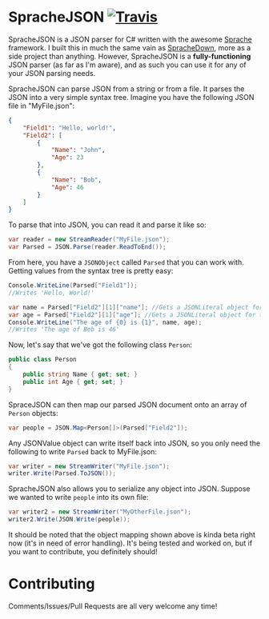 # SpracheJSON [![Travis](https://img.shields.io/travis/IanWold/SpracheJSON.svg?style=flat-square)](https://travis-ci.org/IanWold/SpracheJSON)

SpracheJSON is a JSON parser for C# written with the awesome [Sprache](https://github.com/sprache/Sprache) framework. I built this in much the same vain as [SpracheDown](https://github.com/IanWold/SpracheDown), more as a side project than anything. However, SpracheJSON is a **fully-functioning** JSON parser (as far as I'm aware), and as such you can use it for any of your JSON parsing needs.

SpracheJSON can parse JSON from a string or from a file. It parses the JSON into a very simple syntax tree. Imagine you have the following JSON file in "MyFile.json":

```json
{
	"Field1": "Hello, world!",
	"Field2": [
		{
			"Name": "John",
			"Age": 23
		},
		{
			"Name": "Bob",
			"Age": 46
		}
	]
}
```

To parse that into JSON, you can read it and parse it like so:

```c#
var reader = new StreamReader("MyFile.json");
var Parsed = JSON.Parse(reader.ReadToEnd());
```

From here, you have a `JSONObject` called `Parsed` that you can work with. Getting values from the syntax tree is pretty easy:

```c#
Console.WriteLine(Parsed["Field1"]);
//Writes 'Hello, World!'

var name = Parsed["Field2"][1]["name"]; //Gets a JSONLiteral object for the name
var age = Parsed["Field2"][1]["age"]; //Gets a JSONLiteral object for the age
Console.WriteLine("The age of {0} is {1}", name, age);
//Writes 'The age of Bob is 46'
```

Now, let's say that we've got the following class `Person`:

```c#
public class Person
{
	public string Name { get; set; }
	public int Age { get; set; }
}
```

SpraceJSON can then map our parsed JSON document onto an array of `Person` objects:

```c#
var people = JSON.Map<Person[]>(Parsed["Field2"]);
```

Any JSONValue object can write itself back into JSON, so you only need the following to write `Parsed` back to MyFile.json:

```c#
var writer = new StreamWriter("MyFile.json");
writer.Write(Parsed.ToJSON());
```

SpracheJSON also allows you to serialize any object into JSON. Suppose we wanted to write `people` into its own file:

```c#
var writer2 = new StreamWriter("MyOtherFile.json");
writer2.Write(JSON.Write(people));
```

It should be noted that the object mapping shown above is kinda beta right now (it's in need of error handling). It's being tested and worked on, but if you want to contribute, you definitely should!

# Contributing

Comments/Issues/Pull Requests are all very welcome any time!
